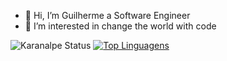 - 👋 Hi, I’m Guilherme a Software Engineer
- 👀 I’m interested in change the world with code
<!---
gui-coder/gui-coder is a ✨ special ✨ repository because its `README.md` (this file) appears on your GitHub profile.
You can click the Preview link to take a look at your changes.
--->
![Karanalpe Status](https://github-readme-stats.vercel.app/api?username=gui-coder&show_icons=true) [![Top Linguagens](https://github-readme-stats.vercel.app/api/top-langs/?username=gui-coder&layout=compact)](https://github.com/anuraghazra/github-readme-stats)
